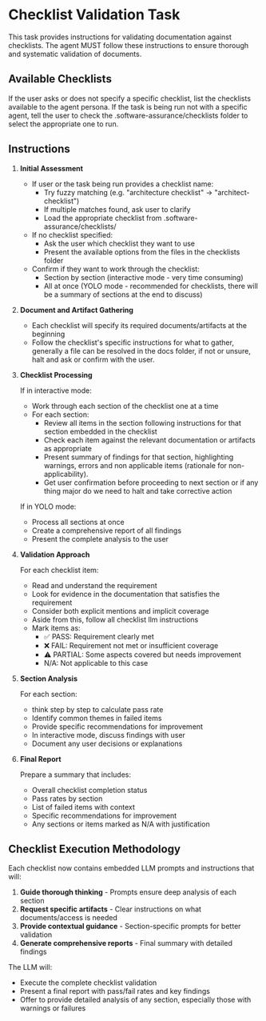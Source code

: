 # Checklist Validation Task

This task provides instructions for validating documentation against checklists. The agent MUST follow these instructions to ensure thorough and systematic validation of documents.

## Available Checklists

If the user asks or does not specify a specific checklist, list the checklists available to the agent persona. If the task is being run not with a specific agent, tell the user to check the .software-assurance/checklists folder to select the appropriate one to run.

## Instructions

1. **Initial Assessment**

   - If user or the task being run provides a checklist name:
     - Try fuzzy matching (e.g. "architecture checklist" -> "architect-checklist")
     - If multiple matches found, ask user to clarify
     - Load the appropriate checklist from .software-assurance/checklists/
   - If no checklist specified:
     - Ask the user which checklist they want to use
     - Present the available options from the files in the checklists folder
   - Confirm if they want to work through the checklist:
     - Section by section (interactive mode - very time consuming)
     - All at once (YOLO mode - recommended for checklists, there will be a summary of sections at the end to discuss)

2. **Document and Artifact Gathering**

   - Each checklist will specify its required documents/artifacts at the beginning
   - Follow the checklist's specific instructions for what to gather, generally a file can be resolved in the docs folder, if not or unsure, halt and ask or confirm with the user.

3. **Checklist Processing**

   If in interactive mode:

   - Work through each section of the checklist one at a time
   - For each section:
     - Review all items in the section following instructions for that section embedded in the checklist
     - Check each item against the relevant documentation or artifacts as appropriate
     - Present summary of findings for that section, highlighting warnings, errors and non applicable items (rationale for non-applicability).
     - Get user confirmation before proceeding to next section or if any thing major do we need to halt and take corrective action

   If in YOLO mode:

   - Process all sections at once
   - Create a comprehensive report of all findings
   - Present the complete analysis to the user

4. **Validation Approach**

   For each checklist item:

   - Read and understand the requirement
   - Look for evidence in the documentation that satisfies the requirement
   - Consider both explicit mentions and implicit coverage
   - Aside from this, follow all checklist llm instructions
   - Mark items as:
     - ✅ PASS: Requirement clearly met
     - ❌ FAIL: Requirement not met or insufficient coverage
     - ⚠️ PARTIAL: Some aspects covered but needs improvement
     - N/A: Not applicable to this case

5. **Section Analysis**

   For each section:

   - think step by step to calculate pass rate
   - Identify common themes in failed items
   - Provide specific recommendations for improvement
   - In interactive mode, discuss findings with user
   - Document any user decisions or explanations

6. **Final Report**

   Prepare a summary that includes:

   - Overall checklist completion status
   - Pass rates by section
   - List of failed items with context
   - Specific recommendations for improvement
   - Any sections or items marked as N/A with justification

## Checklist Execution Methodology

Each checklist now contains embedded LLM prompts and instructions that will:

1. **Guide thorough thinking** - Prompts ensure deep analysis of each section
2. **Request specific artifacts** - Clear instructions on what documents/access is needed
3. **Provide contextual guidance** - Section-specific prompts for better validation
4. **Generate comprehensive reports** - Final summary with detailed findings

The LLM will:

- Execute the complete checklist validation
- Present a final report with pass/fail rates and key findings
- Offer to provide detailed analysis of any section, especially those with warnings or failures
